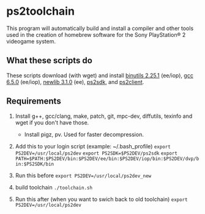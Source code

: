 # ps2toolchain

This program will automatically build and install a compiler and other tools used in the creation of homebrew software for the Sony PlayStation® 2
  videogame system.

## What these scripts do

These scripts download (with wget) and install [binutils 2.25.1](http://www.gnu.org/software/binutils/ "binutils") (ee/iop), [gcc 6.5.0](https://gcc.gnu.org/ "gcc") (ee/iop), [newlib 3.1.0](https://sourceware.org/newlib/ "newlib") (ee), [ps2sdk](https://github.com/ps2dev/ps2sdk "ps2sdk"), and [ps2client](https://github.com/ps2dev/ps2client "ps2client").

## Requirements

1. Install g++, gcc/clang, make, patch, git, mpc-dev, diffutils, texinfo and wget if you don't have those.

   - Install pigz, pv. Used for faster decompression.

2. Add this to your login script (example: ~/.bash_profile)
`export PS2DEV=/usr/local/ps2dev`
`export PS2SDK=$PS2DEV/ps2sdk`
`export PATH=$PATH:$PS2DEV/bin:$PS2DEV/ee/bin:$PS2DEV/iop/bin:$PS2DEV/dvp/bin:$PS2SDK/bin`

3. Run this before
`export PS2DEV=/usr/local/ps2dev_new`

4. build toolchain
`./toolchain.sh`

5. Run this after (when you want to swich back to old toolchain)
`export PS2DEV=/usr/local/ps2dev`
